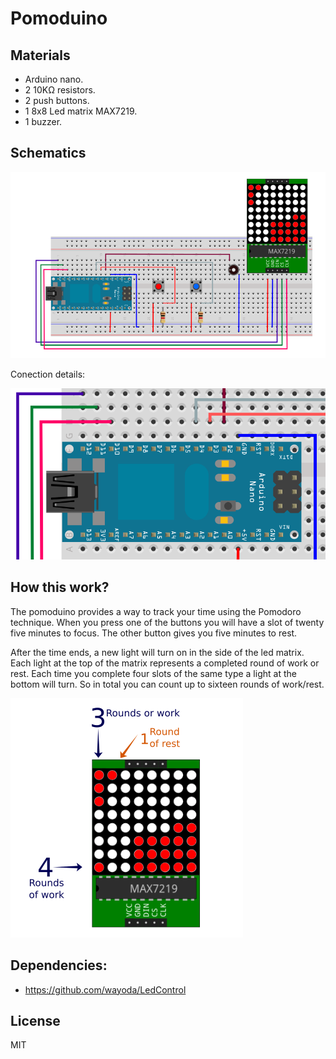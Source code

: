 # Pomoduino

## Materials

- Arduino nano.
- 2 10KΩ resistors.
- 2 push buttons.
- 1 8x8 Led matrix MAX7219.
- 1 buzzer.

## Schematics

![Schematics](schematics.png)

Conection details:

![Schematics](zoom.png)

## How this work?

The pomoduino provides a way to track your time using the Pomodoro technique.
When you press one of the buttons you will have a slot of twenty five minutes
to focus. The other button gives you five minutes to rest.

After the time ends, a new light will turn on in the side of the led matrix.
Each light at the top of the matrix represents a completed round of work or
rest. Each time you complete four slots of the same type a light at the bottom
will turn. So in total you can count up to sixteen rounds of work/rest.

![Counters](counters.png)

## Dependencies:

- https://github.com/wayoda/LedControl

## License

MIT
